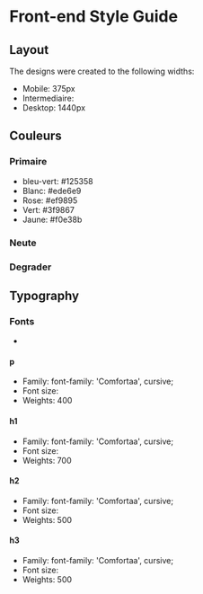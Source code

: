 # Front-end Style Guide

## Layout

The designs were created to the following widths:

- Mobile: 375px
- Intermediaire:
- Desktop: 1440px

## Couleurs

### Primaire

- bleu-vert: #125358
- Blanc: #ede6e9
- Rose: #ef9895
- Vert: #3f9867
- Jaune: #f0e38b

### Neute


### Degrader


## Typography

### Fonts

-   <link rel="preconnect" href="https://fonts.googleapis.com">
    <link rel="preconnect" href="https://fonts.gstatic.com" crossorigin>
    <link href="https://fonts.googleapis.com/css2?family=Comfortaa:wght@400;500;700&display=swap" rel="stylesheet">

#### p

- Family: font-family: 'Comfortaa', cursive;
- Font size:
- Weights: 400

#### h1

- Family: font-family: 'Comfortaa', cursive;
- Font size:
- Weights: 700

#### h2

- Family: font-family: 'Comfortaa', cursive;
- Font size:
- Weights: 500

#### h3

- Family: font-family: 'Comfortaa', cursive;
- Font size:
- Weights: 500